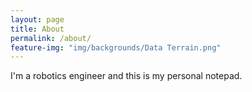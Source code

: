 ```yaml
---
layout: page
title: About
permalink: /about/
feature-img: "img/backgrounds/Data Terrain.png"
---
```


I'm a robotics engineer and this is my personal notepad.
